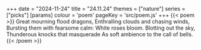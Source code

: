 +++
date = "2024-11-24"
title = "24.11.24"
themes = ["nature"]
series = ["picks"]
[params]
  colour = 'poem'
  pageKey = 'src/poem.js'
+++
{{< poem >}}
Great mourning flood dragons,
Enthralling clouds and chasing winds,
Bursting them with fearsome calm:
White roses bloom. Blotting out the sky,
Thunderous knocks that masquerade
As soft ambience to the call of bells.
{{< /poem >}}